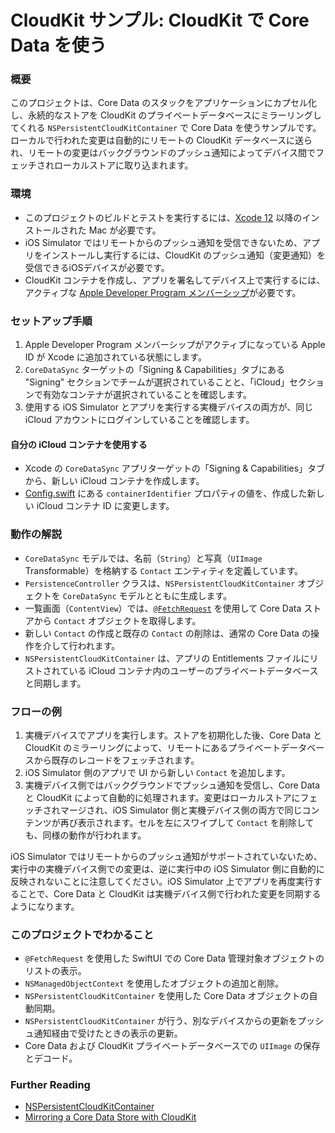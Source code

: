 # CloudKit サンプル: CloudKit で Core Data を使う

### 概要

このプロジェクトは、Core Data のスタックをアプリケーションにカプセル化し、永続的なストアを CloudKit のプライベートデータベースにミラーリングしてくれる `NSPersistentCloudKitContainer` で Core Data を使うサンプルです。ローカルで行われた変更は自動的にリモートの CloudKit データベースに送られ、リモートの変更はバックグラウンドのプッシュ通知によってデバイス間でフェッチされローカルストアに取り込まれます。

### 環境

* このプロジェクトのビルドとテストを実行するには、[Xcode 12](https://developer.apple.com/xcode/) 以降のインストールされた Mac が必要です。
* iOS Simulator ではリモートからのプッシュ通知を受信できないため、アプリをインストールし実行するには、CloudKit のプッシュ通知（変更通知）を受信できるiOSデバイスが必要です。
* CloudKit コンテナを作成し、アプリを署名してデバイス上で実行するには、アクティブな [Apple Developer Program メンバーシップ](https://developer.apple.com/support/compare-memberships/)が必要です。

### セットアップ手順

1. Apple Developer Program メンバーシップがアクティブになっている Apple ID が Xcode に追加されている状態にします。
1. `CoreDataSync` ターゲットの「Signing & Capabilities」タブにある "Signing" セクションでチームが選択されていることと、「iCloud」セクションで有効なコンテナが選択されていることを確認します。
1. 使用する iOS Simulator とアプリを実行する実機デバイスの両方が、同じ iCloud アカウントにログインしていることを確認します。

#### 自分の iCloud コンテナを使用する

* Xcode の `CoreDataSync` アプリターゲットの「Signing & Capabilities」タブから、新しい iCloud コンテナを作成します。
* [Config.swift](CoreDataSync/App/Config.swift) にある `containerIdentifier` プロパティの値を、作成した新しい iCloud コンテナ ID に変更します。

### 動作の解説

* `CoreDataSync` モデルでは、名前（`String`）と写真（`UIImage` Transformable）を格納する `Contact` エンティティを定義しています。
* `PersistenceController` クラスは、`NSPersistentCloudKitContainer` オブジェクトを `CoreDataSync` モデルとともに生成します。
* 一覧画面（`ContentView`）では、[`@FetchRequest`](https://developer.apple.com/documentation/swiftui/fetchrequest) を使用して Core Data ストアから `Contact` オブジェクトを取得します。
* 新しい `Contact` の作成と既存の `Contact` の削除は、通常の Core Data の操作を介して行われます。
* `NSPersistentCloudKitContainer` は、アプリの Entitlements ファイルにリストされている iCloud コンテナ内のユーザーのプライベートデータベースと同期します。

### フローの例

1. 実機デバイスでアプリを実行します。ストアを初期化した後、Core Data と CloudKit のミラーリングによって、リモートにあるプライベートデータベースから既存のレコードをフェッチされます。
1. iOS Simulator 側のアプリで UI から新しい `Contact` を追加します。
1. 実機デバイス側ではバックグラウンドでプッシュ通知を受信し、Core Data と CloudKit によって自動的に処理されます。変更はローカルストアにフェッチされマージされ、iOS Simulator 側と実機デバイス側の両方で同じコンテンツが再び表示されます。セルを左にスワイプして `Contact` を削除しても、同様の動作が行われます。

iOS Simulator ではリモートからのプッシュ通知がサポートされていないため、実行中の実機デバイス側での変更は、逆に実行中の iOS Simulator 側に自動的に反映されないことに注意してください。iOS Simulator 上でアプリを再度実行することで、Core Data と CloudKit は実機デバイス側で行われた変更を同期するようになります。

### このプロジェクトでわかること

* `@FetchRequest` を使用した SwiftUI での Core Data 管理対象オブジェクトのリストの表示。
* `NSManagedObjectContext` を使用したオブジェクトの追加と削除。
* `NSPersistentCloudKitContainer` を使用した Core Data オブジェクトの自動同期。
* `NSPersistentCloudKitContainer` が行う、別なデバイスからの更新をプッシュ通知経由で受けたときの表示の更新。
* Core Data および CloudKit プライベートデータベースでの `UIImage` の保存とデコード。

### Further Reading

* [NSPersistentCloudKitContainer](https://developer.apple.com/documentation/coredata/nspersistentcloudkitcontainer)
* [Mirroring a Core Data Store with CloudKit](https://developer.apple.com/documentation/coredata/mirroring_a_core_data_store_with_cloudkit)
